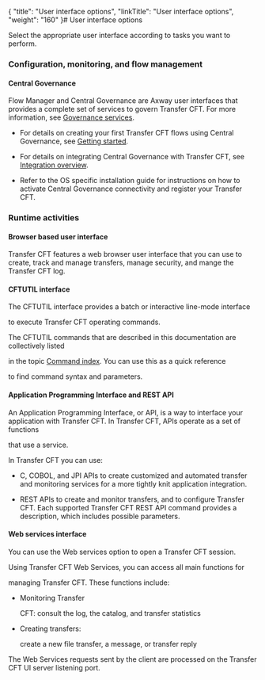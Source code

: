 {
    "title": "User interface options",
    "linkTitle": "User interface options",
    "weight": "160"
}# <span id="User_interfaces__Start_here"></span>User interface options

Select the appropriate user interface according to tasks you want to perform.

### Configuration, monitoring, and flow management

#### Central Governance

Flow Manager and Central Governance are Axway user interfaces that provides a complete set of services to govern Transfer CFT. For more information, see [Governance services](../c_cg_concepts).

-   For details on creating your first Transfer CFT flows using Central Governance, see [Getting started](../../gettingstarted_intro).
-   For details on integrating Central Governance with Transfer CFT, see [Integration overview](../../governance_services_intro/governance_overview).
-   Refer to the OS specific installation guide for instructions on how to activate Central Governance connectivity and register your Transfer CFT.

### Runtime activities

#### Browser based user interface

Transfer CFT features a web browser user interface that you can use to create, track and manage transfers, manage security, and mange the Transfer CFT log.

#### <span id="CFTUTIL_interface"></span>CFTUTIL interface

The CFTUTIL interface provides a batch or interactive line-mode interface
to execute Transfer CFT operating commands.

The CFTUTIL commands that are described in this documentation are collectively listed
in the topic [Command index](../../c_intro_userinterfaces/command_summary). You can use this as a quick reference
to find command syntax and parameters.

#### <span id="Web_services_interface"></span>

#### Application Programming Interface and REST API

An Application Programming Interface, or API, is a way to interface your application with Transfer CFT. In Transfer CFT, APIs operate as a set of functions
that use a service.

In Transfer CFT you can use:

-   C, COBOL, and JPI APIs to create customized and automated transfer and monitoring services for a more tightly knit application integration.
-   REST APIs to create and monitor transfers, and to configure Transfer CFT. Each supported Transfer CFT REST API command provides a description, which includes possible parameters.

#### Web services interface

You can use the Web services option to open a Transfer CFT session.
Using Transfer CFT Web Services, you can access all main functions for
managing Transfer CFT. These functions include:

-   Monitoring Transfer
    CFT: consult the log, the catalog, and transfer statistics
-   Creating transfers:
    create a new file transfer, a message, or transfer reply

The Web Services requests sent by the client are processed on the Transfer CFT UI server listening port.
